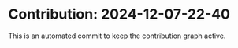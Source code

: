 # Contribution: 2024-12-07-22-40
This is an automated commit to keep the contribution graph active.
